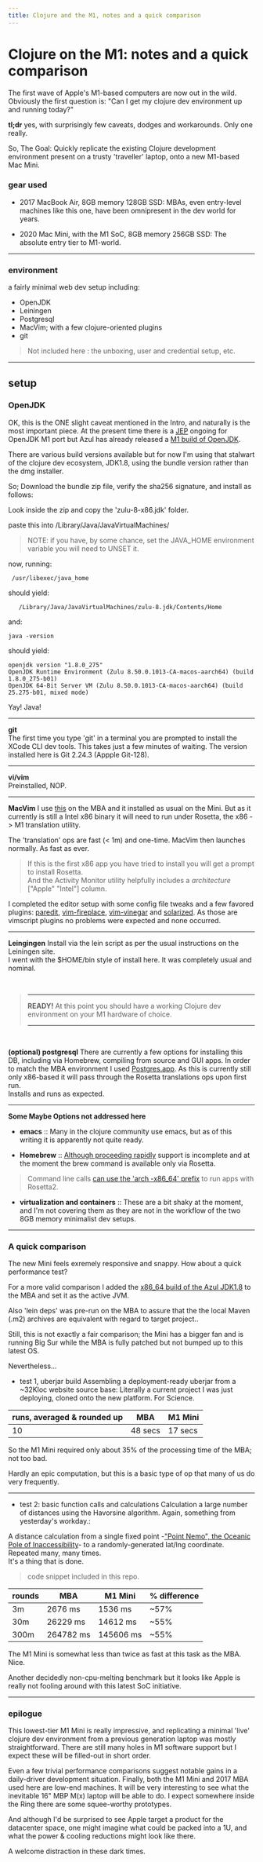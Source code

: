 ```yaml
---
title: Clojure and the M1, notes and a quick comparison
---
```


# Clojure on the M1: notes and a quick comparison
  

The first wave of Apple's M1-based computers are now out in the wild. Obviously the first question is: "Can I get my clojure dev environment up and running today?"
  
**tl;dr** yes, with surprisingly few caveats, dodges and workarounds. Only one really.
 
So, The Goal: Quickly replicate the existing Clojure development environment present on a trusty 'traveller' laptop, onto a new M1-based Mac Mini.
  
    
### gear used
* 2017 MacBook Air, 8GB memory 128GB SSD:
MBAs, even entry-level machines like this one, have been omnipresent in the dev world for years.

* 2020 Mac Mini, with the M1 SoC, 8GB memory 256GB SSD:
The absolute entry tier to M1-world. 
<hr/>  
  
  
### environment
a fairly minimal web dev setup including:
* OpenJDK
* Leiningen
* Postgresql
* MacVim; with a few clojure-oriented plugins
* git

> Not included here : the unboxing, user and credential setup, etc.

<hr/>
  
  
## setup

### OpenJDK
OK, this is the ONE slight caveat mentioned in the Intro, and naturally is the most important piece.
At the present time there is a [JEP](https://openjdk.java.net/jeps/391) ongoing for OpenJDK M1 port but Azul has already released a [M1 build of OpenJDK](https://www.azul.com/downloads/zulu-community/?package=jdk).

There are various build versions available but for now I'm using that stalwart of the clojure dev ecosystem, JDK1.8, using the bundle version rather than the dmg installer.

So; Download the bundle zip file, verify the sha256 signature, and install as follows:

Look inside the zip and copy the 'zulu-8-x86.jdk' folder.

paste this into /Library/Java/JavaVirtualMachines/

> NOTE: if you have, by some chance, set the JAVA_HOME environment variable you will need to UNSET it.

now, running:
```
 /usr/libexec/java_home
```
should yield:
```
   /Library/Java/JavaVirtualMachines/zulu-8.jdk/Contents/Home
```

and:
```
java -version
```

should yield:
 ```
openjdk version "1.8.0_275"
OpenJDK Runtime Environment (Zulu 8.50.0.1013-CA-macos-aarch64) (build 1.8.0_275-b01)
OpenJDK 64-Bit Server VM (Zulu 8.50.0.1013-CA-macos-aarch64) (build 25.275-b01, mixed mode)
```  

Yay! Java!
<hr/>

**git**\
The first time you type 'git' in a terminal you are prompted to install the XCode CLI dev tools.
This takes just a few minutes of waiting.
The version installed here is Git 2.24.3 (Appple Git-128).

<hr/>

**vi/vim**\
Preinstalled, NOP.

<hr/>

**MacVim**
I use [this](https://macvim-dev.github.io/macvim/) on the MBA and it installed as usual on the Mini. But as it currently is still a Intel x86 binary it will need to run under Rosetta, the x86 -> M1 translation utility.
  
The 'translation' ops are fast (< 1m) and one-time. MacVim then launches normally. As fast as ever.

> If this is the first x86 app you have tried to install you will get a prompt to install Rosetta.\
  And the Activity Monitor utility helpfully includes a *architecture* ["Apple" "Intel"] column.

I completed the editor setup with some config file tweaks and a few favored plugins: [paredit](https://github.com/vim-scripts/paredit.vim), [vim-fireplace](https://github.com/tpope/vim-fireplace), [vim-vinegar](https://github.com/tpope/vim-vinegar) and [solarized](https://github.com/altercation/vim-colors-solarized). As those are vimscript plugins no problems were expected and none occurred.

> 

<hr/>

**Leingingen**
Install via the lein script as per the usual instructions on the Leiningen site.\
I went with the $HOME/bin style of install here. It was completely usual and nominal.

&nbsp;

> - - -
> **READY!** At this point you should have a working Clojure dev environment on your M1 hardware of choice.
> - - -

&nbsp;

**(optional) postgresql**
There are currently a few options for installing this DB, including via Homebrew, compiling from source and GUI apps.
In order to match the MBA environment I used [Postgres.app](https://postgresapp.com). As this is currently still only x86-based it will pass through the Rosetta translations ops upon first run.\
Installs and runs as expected.
  
<hr/>

**Some Maybe Options not addressed here**

* **emacs** ::
Many in the clojure community use emacs, but as of this writing it is apparently not quite ready.
  
* **Homebrew** ::
[Although proceeding rapidly](https://github.com/Homebrew/brew/issues/7857) support is incomplete and at the moment the brew command is available only via Rosetta.
> Command line calls [can use the 'arch -x86_64' prefix](https://github.com/Homebrew/brew/issues/9173) to run apps with Rosetta2.


* **virtualization and containers** ::
These are a bit shaky at the moment, and I'm not covering them as they are not in the workflow of the two 8GB memory minimalist dev setups.
   
<hr/>
  
  
### A quick comparison
The new Mini feels exremely responsive and snappy. How about a quick performance test?

For a more valid comparison I added the [x86_64 build of the Azul JDK1.8](https://www.azul.com/downloads/zulu-community/?package=jdk) to the MBA and set it as the active JVM. 
  
Also 'lein deps' was pre-run on the MBA to assure that the the local Maven (.m2) archives are equivalent with regard to target project..

Still, this is not exactly a fair comparison; the Mini has a bigger fan and is running Big Sur while the MBA is fully patched but not bumped up to this latest OS.
  
Nevertheless...
  


* test 1, uberjar build
Assembling a deployment-ready uberjar from a ~32Kloc website source base:
Literally a current project I was just deploying, cloned onto the new platform. For Science.


runs, averaged & rounded up    |  MBA     | M1 Mini
-------------------------------|----------|--------
10                             | 48 secs  | 17 secs
  
So the M1 Mini required only about 35% of the processing time of the MBA; not too bad.
  
Hardly an epic computation, but this is a basic type of op that many of us do very frequently.
  
<hr/>

* test 2: basic function calls and calculations
Calculation a large number of distances using the Havorsine algorithm.
Again, something from yesterday's workday.:
  
A distance calculation from a single fixed point -["Point Nemo", the Oceanic Pole of Inaccessibility](https://en.wikipedia.org/wiki/Pole_of_inaccessibility)- to a randomly-generated lat/lng coordinate. Repeated many, many times.\
It's a thing that is done.
  
> code snippet included in this repo.

rounds |  MBA     | M1 Mini   | % difference
------ |----------|-----------|-------------
3m     |2676 ms   |1536 ms    | ~57%
30m    |26229 ms  |14612 ms   | ~55%
300m   |264782 ms |145606 ms  | ~55%
  
The M1 Mini is somewhat less than twice as fast at this task as the MBA. Nice.

Another decidedly non-cpu-melting benchmark but it looks like Apple is really not fooling around with this latest SoC initiative.

<hr/>
  
  
### epilogue
This lowest-tier M1 Mini is really impressive, and replicating a minimal 'live' clojure dev environment from a previous generation laptop was mostly straightforward. There are still many holes in M1 software support but I expect these will be filled-out in short order.

Even a few trivial performance comparisons suggest notable gains in a daily-driver development situation.
Finally, both the M1 Mini and 2017 MBA used here are low-end machines. It will be very interesting to see what the inevitable 16" MBP M(x) laptop will be able to do. I expect somewhere inside the Ring there are some squee-worthy prototypes. 
    
And although I'd be surprised to see Apple target a product for the datacenter space, one might imagine what could be packed into a 1U, and what the power & cooling reductions might look like there.
  
A welcome distraction in these dark times.
  
    
    
